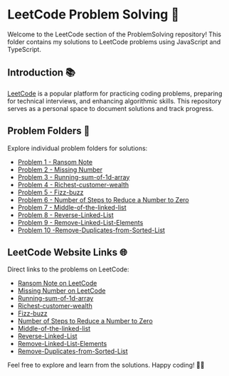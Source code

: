 # LeetCode Problem Solving 🚀

Welcome to the LeetCode section of the ProblemSolving repository! This folder contains my solutions to LeetCode problems using JavaScript and TypeScript.

## Introduction 📚

[LeetCode](https://leetcode.com/) is a popular platform for practicing coding problems, preparing for technical interviews, and enhancing algorithmic skills. This repository serves as a personal space to document solutions and track progress.

## Problem Folders 📁

Explore individual problem folders for solutions:

- [Problem 1 - Ransom Note](1-RansomNote)
- [Problem 2 - Missing Number](2-MissingNumber)
- [Problem 3 - Running-sum-of-1d-array](3-Running-sum-of-1d-array)
- [Problem 4 - Richest-customer-wealth](4-Richest-customer-wealth)
- [Problem 5 - Fizz-buzz](5-Fizz-buzz)
- [Problem 6 - Number of Steps to Reduce a Number to Zero](6-Number-of-steps-to-reduce-a-number-to-zero)
- [Problem 7 - Middle-of-the-linked-list](7-Middle-of-the-linked-list)
- [Problem 8 - Reverse-Linked-List](8-Reverse-Linked-List)
- [Problem 9 - Remove-Linked-List-Elements](9-Remove-Linked-List-Elements)
- [Problem 10 -Remove-Duplicates-from-Sorted-List](10-Remove-Duplicates-from-Sorted-List)

## LeetCode Website Links 🌐

Direct links to the problems on LeetCode:

- [Ransom Note on LeetCode](https://leetcode.com/problems/ransom-note/)
- [Missing Number on LeetCode](https://leetcode.com/problems/missing-number/)
- [Running-sum-of-1d-array](https://leetcode.com/problems/running-sum-of-1d-array/)
- [Richest-customer-wealth](https://leetcode.com/problems/richest-customer-wealth/)
- [Fizz-buzz](https://leetcode.com/problems/fizz-buzz/)
- [Number of Steps to Reduce a Number to Zero](https://leetcode.com/problems/number-of-steps-to-reduce-a-number-to-zero/)
- [Middle-of-the-linked-list](https://leetcode.com/problems/middle-of-the-linked-list/)
- [Reverse-Linked-List](https://leetcode.com/problems/reverse-linked-list/)
- [Remove-Linked-List-Elements](https://leetcode.com/problems/remove-linked-list-elements/)
- [Remove-Duplicates-from-Sorted-List](https://leetcode.com/problems/remove-duplicates-from-sorted-list)

Feel free to explore and learn from the solutions. Happy coding! 🚴‍♂️
